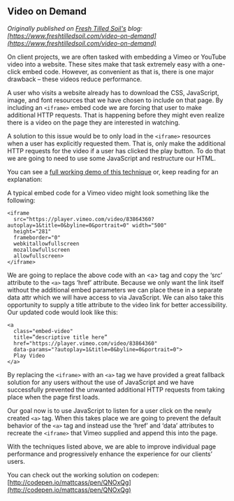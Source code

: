 ## Video on Demand

<i>Originally published on [Fresh Tilled Soil's](https://www.freshtilledsoil.com) blog: [https://www.freshtilledsoil.com/video-on-demand](https://www.freshtilledsoil.com/video-on-demand)</i>

On client projects, we are often tasked with embedding a Vimeo or YouTube video into a website. These sites make that task extremely easy with a one-click embed code. However, as convenient as that is, there is one major drawback – these videos reduce performance.

A user who visits a website already has to download the CSS, JavaScript, image, and font resources that we have chosen to include on that page. By including an <code>&lt;iframe&gt;</code> embed code we are forcing that user to make additional HTTP requests. That is happening before they might even realize there is a video on the page they are interested in watching.

A solution to this issue would be to only load in the <code>&lt;iframe&gt;</code> resources when a user has explicitly requested them. That is, only make the additional HTTP requests for the video if a user has clicked the play button. To do that we are going to need to use some JavaScript and restructure our HTML.

You can see a <a href="http://codepen.io/mattcass/pen/QNOxQg" target="_blank">full working demo of this technique</a> or, keep reading for an explanation:

A typical embed code for a Vimeo video might look something like the following:

```
<iframe
  src="https://player.vimeo.com/video/83864360?autoplay=1&title=0&byline=0&portrait=0" width="500"
  height="281"
  frameborder="0"
  webkitallowfullscreen
  mozallowfullscreen
  allowfullscreen>
</iframe>
```

We are going to replace the above code with an &lt;a&gt; tag and copy the ‘src’ attribute to the <code>&lt;a&gt;</code> tags ‘href’ attribute. Because we only want the link itself without the additional embed parameters we can place these in a separate data attr which we will have access to via JavaScript. We can also take this opportunity to supply a title attribute to the video link for better accessibility. Our updated code would look like this:

```
<a
  class="embed-video"
  title=”descriptive title here”
  href="https://player.vimeo.com/video/83864360"
  data-params="?autoplay=1&title=0&byline=0&portrait=0">
  Play Video
</a>
```


By replacing the <code>&lt;iframe&gt;</code> with an <code>&lt;a&gt;</code> tag we have provided a great fallback solution for any users without the use of JavaScript and we have successfully prevented the unwanted additional HTTP requests from taking place when the page first loads.

Our goal now is to use JavaScript to listen for a user click on the newly created <code>&lt;a&gt;</code> tag. When this takes place we are going to prevent the default behavior of the <code>&lt;a&gt;</code> tag and instead use the ‘href’ and ‘data’ attributes to recreate the <code>&lt;iframe&gt;</code> that Vimeo supplied and append this into the page.

With the techniques listed above, we are able to improve individual page performance and progressively enhance the experience for our clients’ users.

You can check out the working solution on codepen: [http://codepen.io/mattcass/pen/QNOxQg](http://codepen.io/mattcass/pen/QNOxQg)
